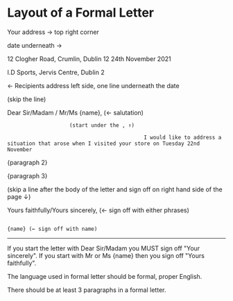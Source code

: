 # Layout of a Formal Letter

Your address →
top right corner

date underneath →

12 Clogher Road,
Crumlin,
Dublin 12
24th November 2021

I.D Sports,
Jervis Centre,
Dublin 2

 
← Recipients address
left side, one line underneath the date

(skip the line)

Dear Sir/Madam / Mr/Ms {name}, (← salutation)

                        (start under the , ↑)

                                                I would like to address a situation that arose when I visited your store on Tuesday 22nd November

{paragraph 2}

{paragraph 3}

(skip a line after the body of the letter and sign off on right hand side of the page ↓)

Yours faithfully/Yours sincerely, (← sign off with either phrases) 

                                                                                       {name} (← sign off with name)

---

If you start the letter with Dear Sir/Madam you MUST sign off "Your sincerely". If you start with Mr or Ms {name} then you sign off "Yours faithfully".

The language used in formal letter should be formal, proper English. 

There should be at least 3 paragraphs in a formal letter.